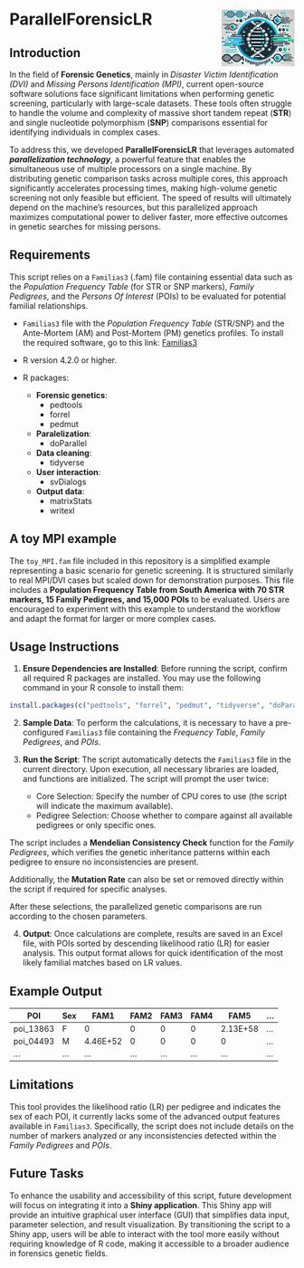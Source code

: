 
<!-- README.md is generated from README.Rmd. Please edit that file -->

# ParallelForensicLR <img src="man/figures/logo.png" align="right" height=100/>

<!-- badges: start -->
<!-- badges: end -->

## Introduction

In the field of **Forensic Genetics**, mainly in *Disaster Victim
Identification (DVI)* and *Missing Persons Identification (MPI)*,
current open-source software solutions face significant limitations when
performing genetic screening, particularly with large-scale datasets.
These tools often struggle to handle the volume and complexity of
massive short tandem repeat (**STR**) and single nucleotide polymorphism
(**SNP**) comparisons essential for identifying individuals in complex
cases.

To address this, we developed **ParallelForensicLR** that leverages
automated ***parallelization technology***, a powerful feature that
enables the simultaneous use of multiple processors on a single machine.
By distributing genetic comparison tasks across multiple cores, this
approach significantly accelerates processing times, making high-volume
genetic screening not only feasible but efficient. The speed of results
will ultimately depend on the machine’s resources, but this parallelized
approach maximizes computational power to deliver faster, more effective
outcomes in genetic searches for missing persons.

## Requirements

This script relies on a `Familias3` (.fam) file containing essential
data such as the *Population Frequency Table* (for STR or SNP markers),
*Family Pedigrees*, and the *Persons Of Interest* (POIs) to be evaluated
for potential familial relationships.

- `Familias3` file with the _Population Frequency Table_ (STR/SNP) and the
  Ante-Mortem (AM) and Post-Mortem (PM) genetics profiles.
  To install the required software, go to this link: [Familias3](https://familias.no/)

- R version 4.2.0 or higher.
- R packages:
  - **Forensic genetics**:
    - pedtools
    - forrel
    - pedmut
  - **Paralelization**:
    - doParallel
  - **Data cleaning**:
    - tidyverse
  - **User interaction**:
    - svDialogs
  - **Output data**:
    - matrixStats
    - writexl

## A toy MPI example

The `toy_MPI.fam` file included in this repository is a simplified
example representing a basic scenario for genetic screening. It is
structured similarly to real MPI/DVI cases but scaled down for
demonstration purposes. This file includes a **Population Frequency Table
from South America with 70 STR markers, 15 Family Pedigrees, and 15,000
POIs** to be evaluated. Users are encouraged to experiment with this
example to understand the workflow and adapt the format for larger or
more complex cases.

## Usage Instructions

1.  **Ensure Dependencies are Installed**: Before running the script,
    confirm all required R packages are installed. You may use the
    following command in your R console to install them:

``` r
install.packages(c("pedtools", "forrel", "pedmut", "tidyverse", "doParallel", "svDialogs", "matrixStats", "writexl")
```

2.  **Sample Data**: To perform the calculations, it is necessary to
    have a pre-configured `Familias3` file containing the _Frequency
    Table_, _Family Pedigrees_, and _POIs_.

3.  **Run the Script**: The script automatically detects the `Familias3`
    file in the current directory. Upon execution, all necessary
    libraries are loaded, and functions are initialized. The script will
    prompt the user twice:

    - Core Selection: Specify the number of CPU cores to use (the script
      will indicate the maximum available).
    - Pedigree Selection: Choose whether to compare against all
      available pedigrees or only specific ones.

The script includes a **Mendelian Consistency Check** function for the
*Family Pedigrees*, which verifies the genetic inheritance patterns
within each pedigree to ensure no inconsistencies are present.

Additionally, the **Mutation Rate** can also be set or removed directly
within the script if required for specific analyses.

After these selections, the parallelized genetic comparisons are run
according to the chosen parameters.

4.  **Output**: Once calculations are complete, results are saved in an
    Excel file, with POIs sorted by descending likelihood ratio (LR) for
    easier analysis. This output format allows for quick identification
    of the most likely familial matches based on LR values.

## Example Output

| POI       | Sex | FAM1     | FAM2 | FAM3 | FAM4 | FAM5     | …   |
|-----------|-----|----------|------|------|------|----------|-----|
| poi_13863 | F   | 0        | 0    | 0    | 0    | 2.13E+58 | …   |
| poi_04493 | M   | 4.46E+52 | 0    | 0    | 0    | 0        | …   |
| …         | …   | …        | …    | …    | …    | …        | …   |

## Limitations

This tool provides the likelihood ratio (LR) per pedigree and indicates
the sex of each POI, it currently lacks some of the advanced output
features available in `Familias3`. Specifically, the script does not
include details on the number of markers analyzed or any inconsistencies
detected within the _Family Pedigrees_ and _POIs_.

## Future Tasks

To enhance the usability and accessibility of this script, future
development will focus on integrating it into a **Shiny application**. This
Shiny app will provide an intuitive graphical user interface (GUI) that
simplifies data input, parameter selection, and result visualization. By
transitioning the script to a Shiny app, users will be able to interact
with the tool more easily without requiring knowledge of R code, making
it accessible to a broader audience in forensics genetic fields.
